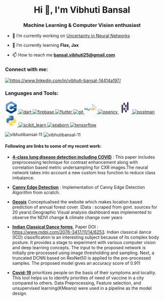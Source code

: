 <h1 align="center">Hi 👋, I'm Vibhuti Bansal</h1>
<h3 align="center">Machine Learning & Computer Vision enthusiast</h3>

- 🔭 I’m currently working on [Uncertainty in Neural Networks](https://github.com/VibhutiBansal-11/bnn-zoo)

- 🌱 I’m currently learning **Flax, Jax**

- 📫 How to reach me **bansal.vibhuti25@gmail.com**

<h3 align="left">Connect with me:</h3>
<p align="left">
<a href="https://linkedin.com/in/https://www.linkedin.com/in/vibhuti-bansal-14414a197/" target="blank"><img align="center" src="https://raw.githubusercontent.com/rahuldkjain/github-profile-readme-generator/master/src/images/icons/Social/linked-in-alt.svg" alt="https://www.linkedin.com/in/vibhuti-bansal-14414a197/" height="30" width="40" /></a>
</p>

<h3 align="left">Languages and Tools:</h3>
<p align="left"> <a href="https://www.w3schools.com/cpp/" target="_blank" rel="noreferrer"> <img src="https://raw.githubusercontent.com/devicons/devicon/master/icons/cplusplus/cplusplus-original.svg" alt="cplusplus" width="40" height="40"/> </a> <a href="https://dart.dev" target="_blank" rel="noreferrer"> <img src="https://www.vectorlogo.zone/logos/dartlang/dartlang-icon.svg" alt="dart" width="40" height="40"/> </a> <a href="https://firebase.google.com/" target="_blank" rel="noreferrer"> <img src="https://www.vectorlogo.zone/logos/firebase/firebase-icon.svg" alt="firebase" width="40" height="40"/> </a> <a href="https://flutter.dev" target="_blank" rel="noreferrer"> <img src="https://www.vectorlogo.zone/logos/flutterio/flutterio-icon.svg" alt="flutter" width="40" height="40"/> </a> <a href="https://git-scm.com/" target="_blank" rel="noreferrer"> <img src="https://www.vectorlogo.zone/logos/git-scm/git-scm-icon.svg" alt="git" width="40" height="40"/> </a> <a href="https://www.mysql.com/" target="_blank" rel="noreferrer"> <img src="https://raw.githubusercontent.com/devicons/devicon/master/icons/mysql/mysql-original-wordmark.svg" alt="mysql" width="40" height="40"/> </a> <a href="https://opencv.org/" target="_blank" rel="noreferrer"> <img src="https://www.vectorlogo.zone/logos/opencv/opencv-icon.svg" alt="opencv" width="40" height="40"/> </a> <a href="https://pandas.pydata.org/" target="_blank" rel="noreferrer"> <img src="https://raw.githubusercontent.com/devicons/devicon/2ae2a900d2f041da66e950e4d48052658d850630/icons/pandas/pandas-original.svg" alt="pandas" width="40" height="40"/> </a> <a href="https://postman.com" target="_blank" rel="noreferrer"> <img src="https://www.vectorlogo.zone/logos/getpostman/getpostman-icon.svg" alt="postman" width="40" height="40"/> </a> <a href="https://www.python.org" target="_blank" rel="noreferrer"> <img src="https://raw.githubusercontent.com/devicons/devicon/master/icons/python/python-original.svg" alt="python" width="40" height="40"/> </a> <a href="https://scikit-learn.org/" target="_blank" rel="noreferrer"> <img src="https://upload.wikimedia.org/wikipedia/commons/0/05/Scikit_learn_logo_small.svg" alt="scikit_learn" width="40" height="40"/> </a> <a href="https://seaborn.pydata.org/" target="_blank" rel="noreferrer"> <img src="https://seaborn.pydata.org/_images/logo-mark-lightbg.svg" alt="seaborn" width="40" height="40"/> </a> <a href="https://www.tensorflow.org" target="_blank" rel="noreferrer"> <img src="https://www.vectorlogo.zone/logos/tensorflow/tensorflow-icon.svg" alt="tensorflow" width="40" height="40"/> </a> </p>

<p><img align="left" src="https://github-readme-stats.vercel.app/api/top-langs?username=vibhutibansal-11&show_icons=true&locale=en&layout=compact" alt="vibhutibansal-11" /></p>

<p>&nbsp;<img align="center" src="https://github-readme-stats.vercel.app/api?username=vibhutibansal-11&show_icons=true&locale=en" alt="vibhutibansal-11" /></p>

#### Following are links to some of my recent work:
 
- **[4-class lung disease detection including COVID](https://github.com/VibhutiBansal-11/CWBCCE-COVID19)** : This paper includes preprocessing technique for contrast enhancement along with correlation based metric undersampling for CXR images.The neural network takes into account a new custom loss function to reduce class imbalance.

- **[Canny Edge Detection](https://github.com/VibhutiBansal-11/CannyEdge)** : Implementation of Canny Edge Detection Algorithm from scratch.
- **[Geosis](https://www.youtube.com/watch?v=XMfWI3SlXTo)** Conceptualised the website which makes
location based prediction of annual forest
cover. (Data : scraped from govt. sources
for 20 years).Geographic Visual analysis
dashboard was implemented to observe
the NDVI change & climate change over
years
- **[Indian Classical Dance forms](https://github.com/VibhutiBansal-11/Indian-Dance-Classification-)**, Paper DOI : https://www.mdpi.com/2076-3417/11/14/6253. Indian classical dance (ICD) classification is an interesting subject because of its complex body posture. It provides a stage to experiment with various computer vision and deep learning concepts. The input to the proposed network is initially pre-processed using image thresholding and sampling. Next, a truncated DCNN based on ResNet50 is applied to the pre-processed samples. The proposed model gives an accuracy score of 0.911
- **[Covid-19](https://github.com/VibhutiBansal-11/EY-Hackathon)** prioritizes people on the basis of their symptoms and locality.  This tool helps us to identify priorities of need of vaccine in a city compared to others. Data Preprocessing, Feature selection, and unsupervised learning(KMeans) were used in a pipeline as
the model design.



